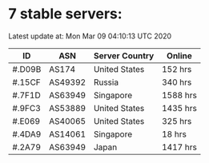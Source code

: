 # 7 stable servers:

Latest update at: Mon Mar 09 04:10:13 UTC 2020

| ID | ASN | Server Country | Online |
| -- | --- | -------------- | ------ |
| #.D09B | AS174 | United States | 152 hrs |
| #.15CF | AS49392 | Russia | 340 hrs |
| #.7F1D | AS63949 | Singapore | 1588 hrs |
| #.9FC3 | AS53889 | United States | 1435 hrs |
| #.E069 | AS40065 | United States | 325 hrs |
| #.4DA9 | AS14061 | Singapore | 18 hrs |
| #.2A79 | AS63949 | Japan | 1417 hrs |

